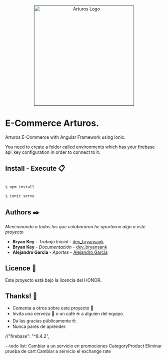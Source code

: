 <p align="center">
  <a href="" target="blank"><img src="https://pbs.twimg.com/media/EDgANEPWwAU1nxT.jpg" width="320" alt="Arturos Logo" /></a>
</p>

# E-Commerce Arturos.
Arturos E-Commerce with Angular Framework using Ionic.

You need to create a folder called environments which has your firebase api_key configuration in order to connect to it.

## Install - Execute 📋

```bash

$ npm install

$ ionic serve

```

## Authors ✒️

_Mencionando a todos los que colaboraron he aportaron algo a este proyecto_

* **Bryan Key** - *Trabajo Inicial* - [dev_bryansank](https://github.com/bryansank) 
* **Bryan Key** - *Documentación* - [dev_bryansank](https://github.com/bryansank)
* **Alejandro Garcia** - *Aportes* - [Alejandro Garcia](https://github.com/alejandro-garcia)

## Licence 📄

Este proyecto está bajo la licencia del HONOR.

## Thanks! 🎁

* Comenta a otros sobre este proyecto 📢
* Invita una cerveza 🍺 o un café ☕ a alguien del equipo. 
* Da las gracias públicamente 🤓.
* Nunca pares de aprender.

//"firebase": "^8.4.2",

--todo list:
  Cambiar a un servicio en promociones CategoryProduct
  Eliminar prueba de cart
  Cambiar a servicio el exchange rate